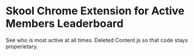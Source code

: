 # Skool Chrome Extension for Active Members Leaderboard
See who is most active at all times. Deleted Content.js so that code stays properietary. 
